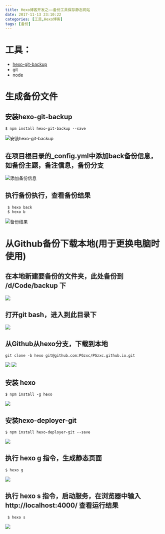 ```yaml
---
title: Hexo博客开发之——备份工具保存静态网站
date: 2017-11-13 23:10:22
categories: [工具,Hexo博客]
tags: [备份]
---
```



# 工具：  

- [hexo-git-backup][1]
- git
- node

# 生成备份文件 

## 安装hexo-git-backup  
 <!--more-->
	$ npm install hexo-git-backup --save 
![安装hexo-git-backup][2]

##  在项目根目录的_config.yml中添加back备份信息，如备份主题，备注信息，备份分支  
![添加备份信息][3]

## 执行备份执行，查看备份结果

	 $ hexo back   
     $ hexo b         

![备份结果][4]


# 从Github备份下载本地(用于更换电脑时使用)

##  在本地新建要备份的文件夹，此处备份到 /d/Code/backup 下
![][5]  

## 打开git bash，进入到此目录下  
![][6]

## 从Github从hexo分支，下载到本地  

	git clone -b hexo git@github.com:PGzxc/PGzxc.github.io.git    

![][7]
![][8]

## 安装 hexo  

	$ npm install -g hexo
![][9]	

## 安装hexo-deployer-git

	$ npm install hexo-deployer-git --save  

![][10]
	 
## 执行 hexo g 指令，生成静态页面  

	$ hexo g

![][11]

## 执行 hexo s 指令，启动服务，在浏览器中输入http://localhost:4000/ 查看运行结果

	 $ hexo s  
![][12]




[1]: https://github.com/coneycode/hexo-git-backup
[2]: http://bolo-imgs.pgzxc.com/hexo-install-git-backup.png
[3]: http://bolo-imgs.pgzxc.com/hexo-add-backup-info.png
[4]: http://bolo-imgs.pgzxc.com/hexo-branches.png
[5]: http://bolo-imgs.pgzxc.com/hexo-back-folder.png
[6]: http://bolo-imgs.pgzxc.com/hexo-backup-git-bash.png
[7]: http://bolo-imgs.pgzxc.com/hexo-git-clone.png
[8]: http://bolo-imgs.pgzxc.com/hexo-git-clone-local.png
[9]: http://bolo-imgs.pgzxc.com/hexo-install-hexo-g.png
[10]: http://bolo-imgs.pgzxc.com/hexo-install-hexo-deplyer-git.png
[11]: http://bolo-imgs.pgzxc.com/hexo-backup-hexo-g.png
[12]: http://bolo-imgs.pgzxc.com/hexo-localhost-4000.png